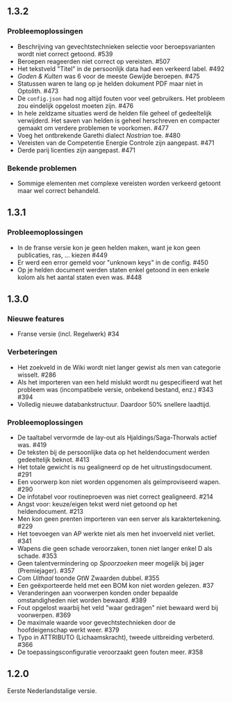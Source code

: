## 1.3.2

### Probleemoplossingen

- Beschrijving van gevechtstechnieken selectie voor beroepsvarianten wordt niet correct getoond. #539
- Beroepen reageerden niet correct op vereisten. #507
- Het tekstveld "Titel" in de persoonlijk data had een verkeerd label. #492
- *Goden & Kulten* was 6 voor de meeste Gewijde beroepen. #475
- Statussen waren te lang op je helden dokument PDF maar niet in Optolith. #473
- De `config.json` had nog altijd fouten voor veel gebruikers. Het probleem zou eindelijk opgelost moeten zijn. #476
- In hele zeldzame situaties werd de helden file geheel of gedeeltelijk verwijderd. Het saven van helden is geheel herschreven en compacter gemaakt om verdere problemen te voorkomen. #477
- Voeg het ontbrekende Garethi dialect *Nostrian* toe. #480
- Vereisten van de Competentie Energie Controle zijn aangepast. #471
- Derde parij licenties zijn aangepast. #471

### Bekende problemen

- Sommige elementen met complexe vereisten worden verkeerd getoont maar wel correct behandeld.

## 1.3.1

### Probleemoplossingen

- In de franse versie kon je geen helden maken, want je kon geen publicaties, ras, ... kiezen #449
- Er werd een error gemeld voor "unknown keys" in de config. #450
- Op je helden document werden staten enkel getoond in een enkele kolom als het aantal staten even was. #448

## 1.3.0

### Nieuwe features

- Franse versie (incl. Regelwerk) #34

### Verbeteringen

- Het zoekveld in de Wiki wordt niet langer gewist als men van categorie wisselt. #286
- Als het importeren van een held mislukt wordt nu gespecifieerd wat het probleem was (incompatibele versie, onbekend bestand, enz.) #343 #394
- Volledig nieuwe databankstructuur. Daardoor 50% snellere laadtijd.

### Probleemoplossingen

- De taaltabel vervormde de lay-out als Hjaldings/Saga-Thorwals actief was. #419
- De teksten bij de persoonlijke data op het heldendocument werden gedeeltelijk beknot. #413
- Het totale gewicht is nu gealigneerd op de het uitrustingsdocument. #291
- Een voorwerp kon niet worden opgenomen als geïmproviseerd wapen. #290
- De infotabel voor routineproeven was niet correct gealigneerd. #214
- Angst voor: keuze/eigen tekst werd niet getoond op het heldendocument. #213
- Men kon geen prenten importeren van een server als karaktertekening.  #229
- Het toevoegen van AP werkte niet als men het invoerveld niet verliet. #341
- Wapens die geen schade veroorzaken, tonen niet langer enkel D als schade. #353
- Geen talentvermindering op *Spoorzoeken* meer mogelijk bij jager (Premiejager). #357
- Com *Uithaal* toonde GtW Zwaarden dubbel. #355
- Een geëxporteerde held met een BOM kon niet worden gelezen. #37
- Veranderingen aan voorwerpen konden onder bepaalde omstandigheden niet worden bewaard.  #389
- Fout opgelost waarbij het veld "waar gedragen" niet bewaard werd bij voorwerpen. #369
- De maximale waarde voor gevechtstechnieken door de hoofdeigenschap werkt weer. #379
- Typo in ATTRIBUTO (Lichaamskracht), tweede uitbreiding verbeterd. #366
- De toepassingsconfiguratie veroorzaakt geen fouten meer. #358

## 1.2.0

Eerste Nederlandstalige versie.

